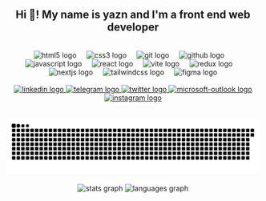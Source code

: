 <div align="center">
    <h2>Hi 👋! My name is yazn and I'm a front end web developer</h2>
    <br>
    <div>
        <img src="https://cdn.jsdelivr.net/gh/devicons/devicon/icons/html5/html5-original.svg" height="30" alt="html5 logo">
        <img width="12">
        <img src="https://cdn.jsdelivr.net/gh/devicons/devicon/icons/css3/css3-original.svg" height="30" alt="css3 logo">
        <img width="12">
        <img src="https://cdn.jsdelivr.net/gh/devicons/devicon/icons/git/git-original.svg" height="30" alt="git logo">
        <img width="12">
        <img src="https://skillicons.dev/icons?i=github" height="30" alt="github logo">
        <img width="12">
        <img src="https://cdn.jsdelivr.net/gh/devicons/devicon/icons/javascript/javascript-original.svg" height="30" alt="javascript logo">
        <img width="12">
        <img src="https://cdn.jsdelivr.net/gh/devicons/devicon/icons/react/react-original.svg" height="30" alt="react logo">
        <img width="12">
        <img src="https://skillicons.dev/icons?i=vite" height="30" alt="vite logo">
        <img width="12">
        <img src="https://cdn.jsdelivr.net/gh/devicons/devicon/icons/redux/redux-original.svg" height="30" alt="redux logo">
        <img width="12">
        <img src="https://cdn.jsdelivr.net/gh/devicons/devicon/icons/nextjs/nextjs-original.svg" height="30" alt="nextjs logo">
        <img width="12">
        <img src="https://cdn.simpleicons.org/tailwindcss/06B6D4" height="30" alt="tailwindcss logo">
        <img width="12">
        <img src="https://cdn.jsdelivr.net/gh/devicons/devicon/icons/figma/figma-original.svg" height="30" alt="figma logo">
    </div>
    <br>
    <div>
        <a target="_blank" href="https://www.linkedin.com/in/yazn-frontEnd/">
            <img src="https://img.shields.io/static/v1?message=LinkedIn&logo=linkedin&label=&color=0077B5&logoColor=white&labelColor=&style=for-the-badge" height="35" alt="linkedin logo">
        </a>
        <a target="_blank" href="https://t.me/yazn_108">
            <img src="https://img.shields.io/static/v1?message=Telegram&logo=telegram&label=&color=2CA5E0&logoColor=white&labelColor=&style=for-the-badge" height="35" alt="telegram logo">
        </a>
        <a target="_blank" href="https://twitter.com/yazn_108">
            <img src="https://img.shields.io/static/v1?message=Twitter&logo=twitter&label=&color=1DA1F2&logoColor=white&labelColor=&style=for-the-badge" height="35" alt="twitter logo">
        </a>
        <a target="_blank" href="mailto:yazn_108@outlook.sa">
            <img src="https://img.shields.io/static/v1?message=Outlook&logo=microsoft-outlook&label=&color=0078D4&logoColor=white&labelColor=&style=for-the-badge" height="35" alt="microsoft-outlook logo">
        </a>
        <a target="_blank" href="https://www.instagram.com/yazn_108/">
            <img src="https://img.shields.io/static/v1?message=Instagram&logo=instagram&label=&color=E4405F&logoColor=white&labelColor=&style=for-the-badge" height="35" alt="instagram logo">
        </a>
    </div>
    <br>
    <br clear="both">
    <img src="https://raw.githubusercontent.com/yazn-108/yazn-108/36efdb9231c033b764b6b2e473550af8d7a1d88c/snake.svg" alt="Snake animation">
    <br>
    <br>
    <div>
        <img src="https://github-readme-stats.vercel.app/api?username=yazn-108&hide_title=false&hide_rank=false&show_icons=true&include_all_commits=true&count_private=false&disable_animations=false&theme=dracula&locale=en&hide_border=true" height="150" alt="stats graph">
        <img src="https://github-readme-stats.vercel.app/api/top-langs?username=yazn-108&locale=en&hide_title=false&layout=compact&card_width=320&langs_count=5&theme=dracula&hide_border=true" height="150" alt="languages graph">
    </div>
</div>
